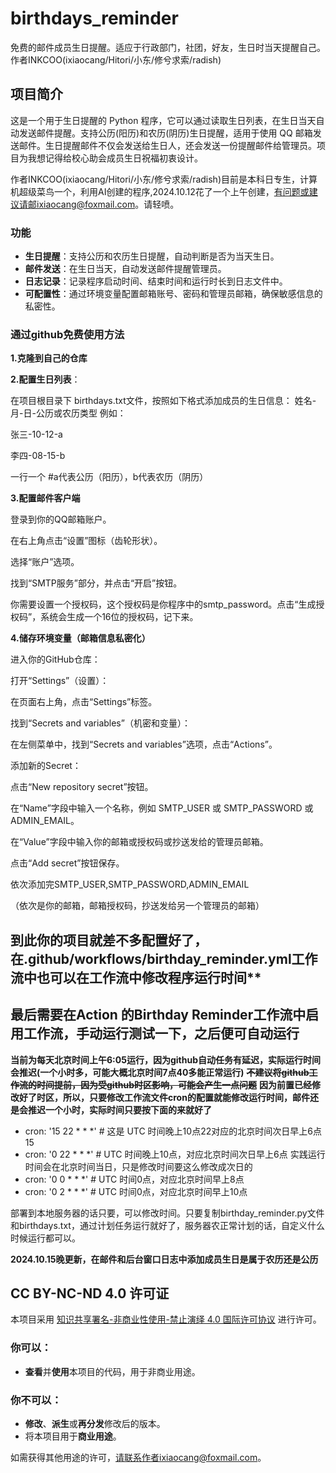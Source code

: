 # birthdays_reminder

免费的邮件成员生日提醒。适应于行政部门，社团，好友，生日时当天提醒自己。作者INKCOO(ixiaocang/Hitori/小东/修兮求索/radish)

## 项目简介
这是一个用于生日提醒的 Python 程序，它可以通过读取生日列表，在生日当天自动发送邮件提醒。支持公历(阳历)和农历(阴历)生日提醒，适用于使用 QQ 邮箱发送邮件。生日提醒邮件不仅会发送给生日人，还会发送一份提醒邮件给管理员。项目为我想记得给校心助会成员生日祝福初衷设计。

作者INKCOO(ixiaocang/Hitori/小东/修兮求索/radish)目前是本科日专生，计算机超级菜鸟一个，利用AI创建的程序,2024.10.12花了一个上午创建，有问题或建议请邮ixiaocang@foxmail.com。请轻喷。
### 功能
- **生日提醒**：支持公历和农历生日提醒，自动判断是否为当天生日。
- **邮件发送**：在生日当天，自动发送邮件提醒管理员。
- **日志记录**：记录程序启动时间、结束时间和运行时长到日志文件中。
- **可配置性**：通过环境变量配置邮箱账号、密码和管理员邮箱，确保敏感信息的私密性。

### 通过github免费使用方法

**1.克隆到自己的仓库**

**2.配置生日列表**：


在项目根目录下 birthdays.txt文件，按照如下格式添加成员的生日信息：
姓名-月-日-公历或农历类型
例如：

张三-10-12-a

李四-08-15-b

一行一个
#a代表公历（阳历），b代表农历（阴历）

**3.配置邮件客户端**


登录到你的QQ邮箱账户。

在右上角点击“设置”图标（齿轮形状）。

选择“账户”选项。

找到“SMTP服务”部分，并点击“开启”按钮。

你需要设置一个授权码，这个授权码是你程序中的smtp_password。点击“生成授权码”，系统会生成一个16位的授权码，记下来。

**4.储存环境变量（邮箱信息私密化）**

进入你的GitHub仓库：

打开“Settings”（设置）：

在页面右上角，点击“Settings”标签。

找到“Secrets and variables”（机密和变量）：

在左侧菜单中，找到“Secrets and variables”选项，点击“Actions”。

添加新的Secret：

点击“New repository secret”按钮。

在“Name”字段中输入一个名称，例如 SMTP_USER 或 SMTP_PASSWORD 或ADMIN_EMAIL。

在“Value”字段中输入你的邮箱或授权码或抄送发给的管理员邮箱。

点击“Add secret”按钮保存。

依次添加完SMTP_USER,SMTP_PASSWORD,ADMIN_EMAIL

（依次是你的邮箱，邮箱授权码，抄送发给另一个管理员的邮箱）

## 到此你的项目就差不多配置好了，在.github/workflows/birthday_reminder.yml工作流中也可以在工作流中修改程序运行时间**
## 最后需要在Action 的Birthday Reminder工作流中启用工作流，手动运行测试一下，之后便可自动运行

**当前为每天北京时间上午6:05运行，因为github自动任务有延迟，实际运行时间会推迟(一个小时多，可能大概北京时间7点40多能正常运行)**
~~**不建议将github工作流的时间提前，因为受github时区影响，可能会产生一点问题**~~
**因为前置已经修改好了时区，所以，只要修改工作流文件cron的配置就能修改运行时间，邮件还是会推迟一个小时，实际时间只要按下面的来就好了**
- cron: '15 22 * * *'  # 这是 UTC 时间晚上10点22对应的北京时间次日早上6点15
- cron: '0 22 * * *'  # UTC 时间晚上10点，对应北京时间次日早上6点
  实践运行时间会在北京时间当日，只是修改时间要这么修改成次日的
- cron: '0 0 * * *'  # UTC 时间0点，对应北京时间早上8点
- cron: '0 2 * * *'  # UTC 时间0点，对应北京时间早上10点


部署到本地服务器的话只要，可以修改时间。只要复制birthday_reminder.py文件和birthdays.txt，通过计划任务运行就好了，服务器农正常计划的话，自定义什么时候运行都可以。

**2024.10.15晚更新，在邮件和后台窗口日志中添加成员生日是属于农历还是公历**
## CC BY-NC-ND 4.0 许可证

本项目采用 [知识共享署名-非商业性使用-禁止演绎 4.0 国际许可协议](https://creativecommons.org/licenses/by-nc-nd/4.0/) 进行许可。

### 你可以：
- **查看**并**使用**本项目的代码，用于非商业用途。

### 你不可以：
- **修改**、**派生**或**再分发**修改后的版本。
- 将本项目用于**商业用途**。

如需获得其他用途的许可，请联系作者ixiaocang@foxmail.com。
